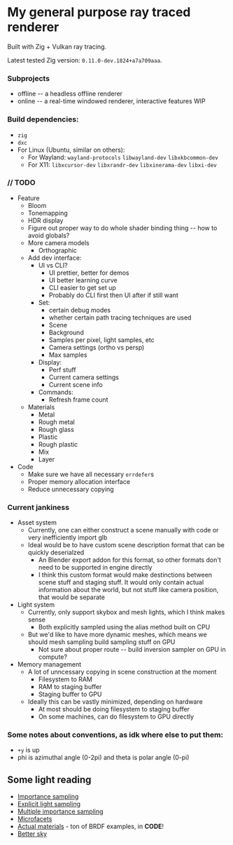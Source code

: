# My general purpose ray traced renderer

Built with Zig + Vulkan ray tracing.

Latest tested Zig version: `0.11.0-dev.1824+a7a709aaa`.

### Subprojects
* offline -- a headless offline renderer
* online -- a real-time windowed renderer, interactive features WIP

### Build dependencies:
* `zig`
* `dxc`
* For Linux (Ubuntu, similar on others):
    * For Wayland: `wayland-protocols` `libwayland-dev` `libxkbcommon-dev`
    * For X11: `libxcursor-dev` `libxrandr-dev` `libxinerama-dev` `libxi-dev`

### // TODO
* Feature
  * Bloom
  * Tonemapping
  * HDR display
  * Figure out proper way to do whole shader binding thing -- how to avoid globals?
  * More camera models
    * Orthographic
  * Add dev interface:
    * UI vs CLI?
      * UI prettier, better for demos
      * UI better learning curve 
      * CLI easier to get set up
      * Probably do CLI first then UI after if still want
    * Set:
      * certain debug modes
      * whether certain path tracing techniques are used
      * Scene
      * Background
      * Samples per pixel, light samples, etc
      * Camera settings (ortho vs persp)
      * Max samples
    * Display:
      * Perf stuff
      * Current camera settings
      * Current scene info
    * Commands:
      * Refresh frame count
  * Materials
    * Metal
    * Rough metal
    * Rough glass
    * Plastic
    * Rough plastic
    * Mix
    * Layer
* Code
  * Make sure we have all necessary `errdefer`s
  * Proper memory allocation interface
  * Reduce unnecessary copying

### Current jankiness
* Asset system
  * Currently, one can either construct a scene manually with code or very inefficiently import glb
  * Ideal would be to have custom scene description format that can be quickly deserialzed
    * An Blender export addon for this format, so other formats don't need to be supported in engine directly
    * I think this custom format would make destinctions between scene stuff and staging stuff. It would only contain actual information about the world, but not stuff like camera position, that would be separate
* Light system
  * Currently, only support skybox and mesh lights, which I think makes sense
    * Both explicitly sampled using the alias method built on CPU
  * But we'd like to have more dynamic meshes, which means we should mesh sampling build sampling stuff on GPU
    * Not sure about proper route -- build inversion sampler on GPU in compute?
* Memory management
  * A lot of unncessary copying in scene construction at the moment
    * Filesystem to RAM
    * RAM to staging buffer
    * Staging buffer to GPU
  * Ideally this can be vastly minimized, depending on hardware
    * At most should be doing filesystem to staging buffer
    * On some machines, can do filesystem to GPU directly

### Some notes about conventions, as idk where else to put them:
* `+y` is up
* phi is azimuthal angle (0-2pi) and theta is polar angle (0-pi)

## Some light reading
- [Importance sampling](https://computergraphics.stackexchange.com/q/4979)
- [Explicit light sampling](https://computergraphics.stackexchange.com/q/5152)
- [Multiple importance sampling](https://graphics.stanford.edu/courses/cs348b-03/papers/veach-chapter9.pdf)
- [Microfacets](https://agraphicsguy.wordpress.com/2015/11/01/sampling-microfacet-brdf/)
- [Actual materials](https://github.com/wdas/brdf) - ton of BRDF examples, in **CODE**!
- [Better sky](https://sebh.github.io/publications/egsr2020.pdf)
